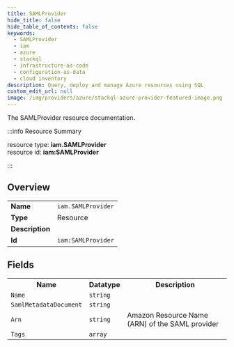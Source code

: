```yaml
---
title: SAMLProvider
hide_title: false
hide_table_of_contents: false
keywords:
  - SAMLProvider
  - iam
  - azure
  - stackql
  - infrastructure-as-code
  - configuration-as-data
  - cloud inventory
description: Query, deploy and manage Azure resources using SQL
custom_edit_url: null
image: /img/providers/azure/stackql-azure-provider-featured-image.png
---
```

The SAMLProvider resource documentation.

:::info Resource Summary

<div class="row">
<div class="providerDocColumn">
<span>resource type:&nbsp;<b>iam.SAMLProvider</b></span><br />
<span>resource id:&nbsp;<b>iam:SAMLProvider</b></span><br />
</div>
</div>

:::

## Overview
<table><tbody>
<tr><td><b>Name</b></td><td><code>iam.SAMLProvider</code></td></tr>
<tr><td><b>Type</b></td><td>Resource</td></tr>
<tr><td><b>Description</b></td><td></td></tr>
<tr><td><b>Id</b></td><td><code>iam:SAMLProvider</code></td></tr>
</tbody></table>

## Fields
<table><tbody>
<tr><th>Name</th><th>Datatype</th><th>Description</th></tr>
<tr><td><code>Name</code></td><td><code>string</code></td><td></td></tr><tr><td><code>SamlMetadataDocument</code></td><td><code>string</code></td><td></td></tr><tr><td><code>Arn</code></td><td><code>string</code></td><td>Amazon Resource Name (ARN) of the SAML provider</td></tr><tr><td><code>Tags</code></td><td><code>array</code></td><td></td></tr>
</tbody></table>